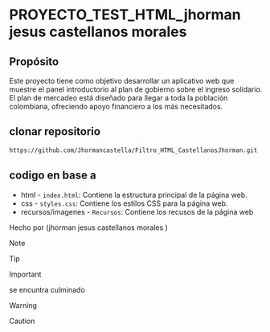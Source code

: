 # PROYECTO_TEST_HTML_jhorman jesus castellanos morales 

## Propósito
Este proyecto tiene como objetivo desarrollar un aplicativo web que muestre el panel introductorio al plan de gobierno sobre el ingreso solidario. 
El plan de mercadeo está diseñado para llegar a toda la población colombiana, ofreciendo apoyo financiero a los más necesitados.

## clonar repositorio
```bash
https://github.com/Jhormancastella/Filtro_HTML_CastellanosJhorman.git
```

## codigo en base a 
- html - `index.html`: Contiene la estructura principal de la página web.
- css - `styles.css`: Contiene los estilos CSS para la página web.
- recursos/imagenes - `Recursos`: Contiene los recusos de  la página web


Hecho por (jhorman jesus castellanos morales )

> [!NOTE]
>

> [!TIP]
> 

> [!IMPORTANT]  
> se encuntra culminado 

> [!WARNING]  
> 

> [!CAUTION]
> 
